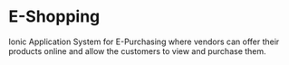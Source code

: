 # E-Shopping
Ionic Application System for E-Purchasing where vendors can offer their products online and allow the customers to view and purchase them.
